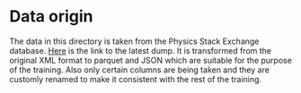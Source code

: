# Data origin

The data in this directory is taken from the Physics Stack Exchange database. <a target="_blank" href="https://archive.org/details/stackexchange">Here</a> is the link to the latest dump. It is transformed from the original XML format to parquet and JSON which are suitable for the purpose of the training. Also only certain columns are being taken and they are customly renamed to make it consistent with the rest of the training.